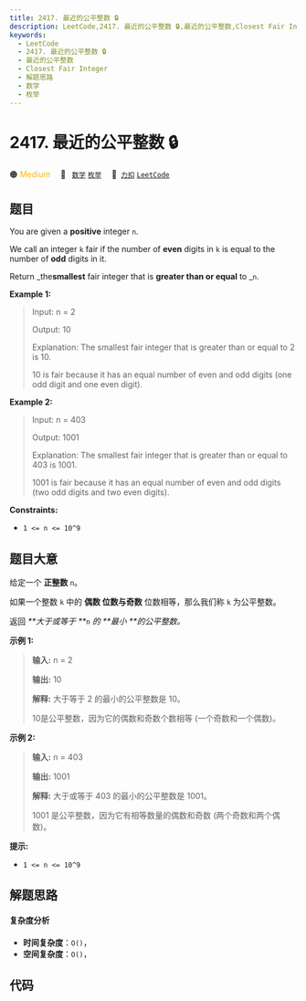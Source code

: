 ```yaml
---
title: 2417. 最近的公平整数 🔒
description: LeetCode,2417. 最近的公平整数 🔒,最近的公平整数,Closest Fair Integer,解题思路,数学,枚举
keywords:
  - LeetCode
  - 2417. 最近的公平整数 🔒
  - 最近的公平整数
  - Closest Fair Integer
  - 解题思路
  - 数学
  - 枚举
---
```


# 2417. 最近的公平整数 🔒

🟠 <font color=#ffb800>Medium</font>&emsp; 🔖&ensp; [`数学`](/tag/math.md) [`枚举`](/tag/enumeration.md)&emsp; 🔗&ensp;[`力扣`](https://leetcode.cn/problems/closest-fair-integer) [`LeetCode`](https://leetcode.com/problems/closest-fair-integer)

## 题目

You are given a **positive** integer `n`.

We call an integer `k` fair if the number of **even** digits in `k` is equal
to the number of **odd** digits in it.

Return _the**smallest** fair integer that is **greater than or equal** to
_`n`.



**Example 1:**

> Input: n = 2
> 
> Output: 10
> 
> Explanation: The smallest fair integer that is greater than or equal to 2 is 10.
> 
> 10 is fair because it has an equal number of even and odd digits (one odd digit and one even digit).

**Example 2:**

> Input: n = 403
> 
> Output: 1001
> 
> Explanation: The smallest fair integer that is greater than or equal to 403 is 1001.
> 
> 1001 is fair because it has an equal number of even and odd digits (two odd digits and two even digits).

**Constraints:**

  * `1 <= n <= 10^9`


## 题目大意

给定一个 **正整数**  `n`。

如果一个整数 `k` 中的 **偶数  **位数与**奇数** 位数相等，那么我们称 `k` 为公平整数。

返回 _**大于或等于  **_`n` _的  **最小  **的公平整数。_



**示例 1:**

> 
> 
> 
> 
> 
> **输入:** n = 2
> 
> **输出:** 10
> 
> **解释:** 大于等于 2 的最小的公平整数是 10。
> 
> 10是公平整数，因为它的偶数和奇数个数相等 (一个奇数和一个偶数)。

**示例 2:**

> 
> 
> 
> 
> 
> **输入:** n = 403
> 
> **输出:** 1001
> 
> **解释:** 大于或等于 403 的最小的公平整数是 1001。
> 
> 1001 是公平整数，因为它有相等数量的偶数和奇数 (两个奇数和两个偶数)。
> 
> 



**提示:**

  * `1 <= n <= 10^9`


## 解题思路

#### 复杂度分析

- **时间复杂度**：`O()`，
- **空间复杂度**：`O()`，

## 代码

```javascript

```